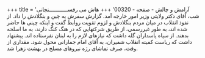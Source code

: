 +++
title = 'آرامش و چالش - صفحه - 00320'
+++
هاش می رفســــــــــــنجانی شب، آقای دکتر ولایتی وزیر امور خارجه آمد. گزارش سفرش به چین و بنگلادش را داد. از نفوذ انقلاب در میان مردم بنگلادش و لزوم تقویت روابط گفت و اینکه چینی ها حاضر شده اند، به طور غیررسمی، از طریق شرکتهایی که در هنگ کنگ دارند، به ما اسلحه بدهند. از سپاه پاسداران گله داشت که نیازهای لازم را به لبنان نفرستاده اند. پیشنهاد داشت که ریاست کمیته انقلاب شمیران، به آقای امام جمارانی محول شود. مقداری از وقت، صرف تماشای رژه نیروهای مسلح در بهشت زهرا شد.